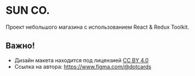 # SUN CO.

Проект небольшого магазина с использованием React & Redux Toolkit.

## Важно!
- Дизайн макета находится под лицензией [CC BY 4.0](https://creativecommons.org/licenses/by/4.0/)
- Ссылка на автора: https://www.figma.com/@dotcards